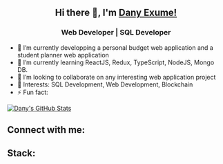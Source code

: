 <div  align="center">
<h2>Hi there 👋, I'm  <a href="https://github.com/danyclaraexume">Dany Exume!</a></h2>
<h3>Web Developer | SQL Developer </h3>
</div>

- 🔭 I’m currently developping a personal budget web application and a student planner web application
- 🌱 I’m currently learning ReactJS, Redux, TypeScript, NodeJS, Mongo DB.
- 👯 I’m looking to collaborate on any interesting web application project
- 💬 Interests: SQL Development, Web Development, Blockchain
- ⚡ Fun fact: 
 
 <a href="https://github.com/danyclaraexume/danyclaraexume">
  <img align="center" src="https://github-readme-stats.vercel.app/api?username=danyclaraexume&show_icons=true&line_height=27&count_private=true&title_color=ffffff&text_color=c9cacc&icon_color=2bbc8a&bg_color=1d1f21" alt="Dany's GitHub Stats" />
</a>

## Connect with me:

## Stack: 

